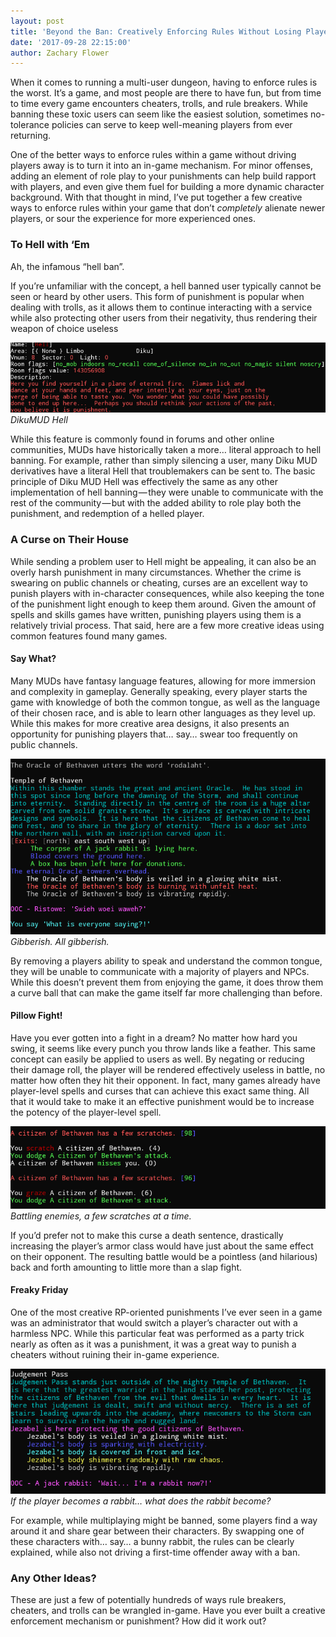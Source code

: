 ```yaml
---
layout: post
title: 'Beyond the Ban: Creatively Enforcing Rules Without Losing Players'
date: '2017-09-28 22:15:00'
author: Zachary Flower
---
```


When it comes to running a multi-user dungeon, having to enforce rules is the worst. It’s a game, and most people are there to have fun, but from time to time every game encounters cheaters, trolls, and rule breakers. While banning these toxic users can seem like the easiest solution, sometimes no-tolerance policies can serve to keep well-meaning players from ever returning.

One of the better ways to enforce rules within a game without driving players away is to turn it into an in-game mechanism. For minor offenses, adding an element of role play to your punishments can help build rapport with players, and even give them fuel for building a more dynamic character background. With that thought in mind, I’ve put together a few creative ways to enforce rules within your game that don’t _completely_ alienate newer players, or sour the experience for more experienced ones.

### To Hell with ‘Em

Ah, the infamous “hell ban”.

If you’re unfamiliar with the concept, a hell banned user typically cannot be seen or heard by other users. This form of punishment is popular when dealing with trolls, as it allows them to continue interacting with a service while also protecting other users from their negativity, thus rendering their weapon of choice useless

![DikuMUD Hell](/content/images/2017/09/dikumud-hell.png)
*DikuMUD Hell*

While this feature is commonly found in forums and other online communities, MUDs have historically taken a more… literal approach to hell banning. For example, rather than simply silencing a user, many Diku MUD derivatives have a literal Hell that troublemakers can be sent to. The basic principle of Diku MUD Hell was effectively the same as any other implementation of hell banning — they were unable to communicate with the rest of the community — but with the added ability to role play both the punishment, and redemption of a helled player.

### A Curse on Their House

While sending a problem user to Hell might be appealing, it can also be an overly harsh punishment in many circumstances. Whether the crime is swearing on public channels or cheating, curses are an excellent way to punish players with in-character consequences, while also keeping the tone of the punishment light enough to keep them around. Given the amount of spells and skills games have written, punishing players using them is a relatively trivial process. That said, here are a few more creative ideas using common features found many games.

#### Say What?

Many MUDs have fantasy language features, allowing for more immersion and complexity in gameplay. Generally speaking, every player starts the game with knowledge of both the common tongue, as well as the language of their chosen race, and is able to learn other languages as they level up. While this makes for more creative area designs, it also presents an opportunity for punishing players that… say… swear too frequently on public channels.


![Gibberish. All gibberish.](/content/images/2017/09/gibberish.png)
*Gibberish. All gibberish.*

By removing a players ability to speak and understand the common tongue, they will be unable to communicate with a majority of players and NPCs. While this doesn’t prevent them from enjoying the game, it does throw them a curve ball that can make the game itself far more challenging than before.

#### Pillow Fight!

Have you ever gotten into a fight in a dream? No matter how hard you swing, it seems like every punch you throw lands like a feather. This same concept can easily be applied to users as well. By negating or reducing their damage roll, the player will be rendered effectively useless in battle, no matter how often they hit their opponent. In fact, many games already have player-level spells and curses that can achieve this exact same thing. All that it would take to make it an effective punishment would be to increase the potency of the player-level spell.

![Battling enemies, a few scratches at a time.](/content/images/2017/09/pillow-fight.png)
*Battling enemies, a few scratches at a time.*

If you’d prefer not to make this curse a death sentence, drastically increasing the player’s armor class would have just about the same effect on their opponent. The resulting battle would be a pointless (and hilarious) back and forth amounting to little more than a slap fight.

#### Freaky Friday

One of the most creative RP-oriented punishments I’ve ever seen in a game was an administrator that would switch a player’s character out with a harmless NPC. While this particular feat was performed as a party trick nearly as often as it was a punishment, it was a great way to punish a cheaters without ruining their in-game experience.

![If the player becomes a rabbit… what does the rabbit become?](/content/images/2017/09/freaky-friday.png)
*If the player becomes a rabbit… what does the rabbit become?*

For example, while multiplaying might be banned, some players find a way around it and share gear between their characters. By swapping one of these characters with… say… a bunny rabbit, the rules can be clearly explained, while also not driving a first-time offender away with a ban.

### Any Other Ideas?

These are just a few of potentially hundreds of ways rule breakers, cheaters, and trolls can be wrangled in-game. Have you ever built a creative enforcement mechanism or punishment? How did it work out?


